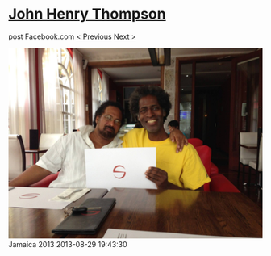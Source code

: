 # [John Henry Thompson](../README.md)
post Facebook.com
[< Previous](2013-08-29-55.md) [Next >](2013-08-29-57.md)

[![](../media/2013-08-29/Jamaica-2067.jpg)](../README.md)
Jamaica 2013
2013-08-29 19:43:30